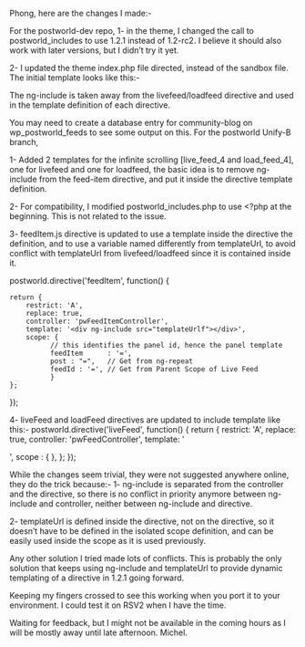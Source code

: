 Phong, here are the changes I made:-
 
For the postworld-dev repo,
1-      in the theme, I changed the call to postworld_includes to use 1.2.1 instead of 1.2-rc2. I believe it should also work with later versions, but I didn’t try it yet.

2-      I updated the theme index.php file directed, instead of the sandbox file. The initial template looks like this:-

<div live-feed='feed1' ></div>

<div load-feed="front_page_features" ></div>

The ng-include is taken away from the livefeed/loadfeed directive and used in the template definition of each directive.

You may need to create a database entry for community-blog on wp_postworld_feeds to see some output on this.
For the postworld Unify-B branch,

1-      Added 2 templates for the infinite scrolling [live_feed_4 and load_feed_4], one for livefeed and one for loadfeed, the basic idea is to remove ng-include from  the feed-item directive, and put it inside the directive template definition.

<div feed-item post="post" feed-id='args.feed_id'></div>

2-  For compatibility, I modified postworld_includes.php to use <?php at the beginning. This is not related to the issue.

3-  feedItem.js directive is updated to use a template inside the directive the definition, and to use a variable named differently from templateUrl, to avoid conflict with templateUrl from livefeed/loadfeed since it is contained inside it.

postworld.directive('feedItem', function() {

    return {
        restrict: 'A',
        replace: true,
        controller: 'pwFeedItemController',
        template: '<div ng-include src="templateUrlf"></div>',       
        scope: {
              // this identifies the panel id, hence the panel template
              feedItem      : '=',
              post : "=",   // Get from ng-repeat
              feedId : '=', // Get from Parent Scope of Live Feed
              }
    };
});

4- liveFeed and loadFeed directives are updated to include template like this:-
postworld.directive('liveFeed', function() {
       return {
              restrict: 'A',
              replace: true,
              controller: 'pwFeedController',
              template: '<div ng-include="templateUrl"></div>',
              scope : {
              },
       };
});
 


While the changes seem trivial, they were not suggested anywhere online, they do the trick because:-
1-  ng-include is separated from the controller and the directive, so there is no conflict in priority anymore between ng-include and controller, neither between ng-include and directive.

2-  templateUrl is defined inside the directive, not on the directive, so it doesn’t have to be defined in the isolated scope definition, and can be easily used inside the scope as it is used previously.

Any other solution I tried made lots of conflicts. This is probably the only solution that keeps using ng-include and templateUrl to provide dynamic templating of a directive in 1.2.1 going forward.
 
Keeping my fingers crossed to see this working when you port it to your environment. I could test it on RSV2 when I have the time.
 
Waiting for feedback, but I might not be available in the coming hours as I will be mostly away until late afternoon.
Michel.